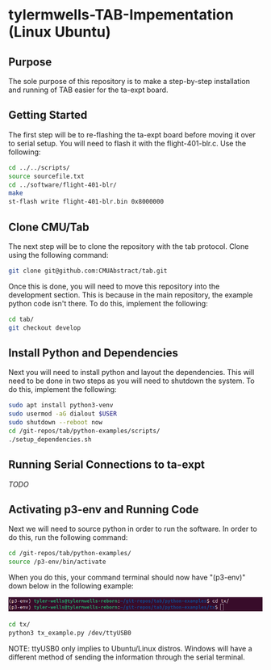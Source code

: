 # tylermwells-TAB-Impementation (Linux Ubuntu)

## Purpose

The sole purpose of this repository is to make a step-by-step installation and running of TAB easier for the ta-expt board. 

## Getting Started

The first step will be to re-flashing the ta-expt board before moving it over to serial setup. You will need to flash it with the flight-401-blr.c. Use the following:

```bash
cd ../../scripts/
source sourcefile.txt
cd ../software/flight-401-blr/
make
st-flash write flight-401-blr.bin 0x8000000
```
## Clone CMU/Tab

The next step will be to clone the repository with the tab protocol. Clone using the following command:

```bash
git clone git@github.com:CMUAbstract/tab.git
```
Once this is done, you will need to move this repository into the development section. This is because in the main repository, the example python code isn't there. To do this, implement the following:

```bash
cd tab/
git checkout develop
```

## Install Python and Dependencies

Next you will need to install python and layout the dependencies. This will need to be done in two steps as you will need to shutdown the system. To do this, implement the following:

```bash
sudo apt install python3-venv
sudo usermod -aG dialout $USER
sudo shutdown --reboot now
cd /git-repos/tab/python-examples/scripts/
./setup_dependencies.sh
```

## Running Serial Connections to ta-expt

*TODO*

## Activating p3-env and Running Code

Next we will need to source python in order to run the software. In order to do this, run the following command:

```bash
cd /git-repos/tab/python-examples/
source /p3-env/bin/activate
```

When you do this, your command terminal should now have "(p3-env)" down below in the following example:

![alt text](https://github.com/vt-aoe-nanosat-avionics/tylermwells-TAB-Impementation/blob/main/images/p3-env-example.png)

```bash
cd tx/
python3 tx_example.py /dev/ttyUSB0
```
NOTE: ttyUSB0 only implies to Ubuntu/Linux distros. Windows will have a different method of sending the information through the serial terminal. 








